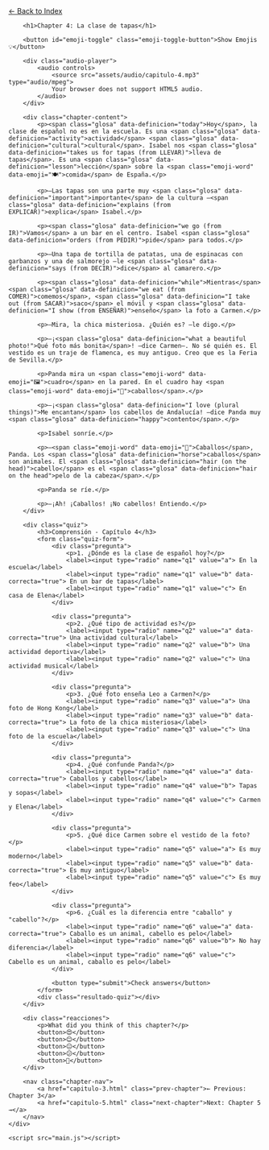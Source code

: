 <html lang="en">
<head>
    <meta charset="UTF-8">
    <meta name="viewport" content="width=device-width, initial-scale=1.0">
    <title>Chapter 4: La clase de tapas</title>
    <link rel="stylesheet" href="style.css">
</head>
<body>
    <div class="container">
        <a href="index.html" class="back-link">← Back to Index</a>
        
        <h1>Chapter 4: La clase de tapas</h1>
        
        <button id="emoji-toggle" class="emoji-toggle-button">Show Emojis 💡</button>
        
        <div class="audio-player">
            <audio controls>
                <source src="assets/audio/capitulo-4.mp3" type="audio/mpeg">
                Your browser does not support HTML5 audio.
            </audio>
        </div>
        
        <div class="chapter-content">
            <p><span class="glosa" data-definicion="today">Hoy</span>, la clase de español no es en la escuela. Es una <span class="glosa" data-definicion="activity">actividad</span> <span class="glosa" data-definicion="cultural">cultural</span>. Isabel nos <span class="glosa" data-definicion="takes us for tapas (from LLEVAR)">lleva de tapas</span>. Es una <span class="glosa" data-definicion="lesson">lección</span> sobre la <span class="emoji-word" data-emoji="🍽️">comida</span> de España.</p>

            <p>—Las tapas son una parte muy <span class="glosa" data-definicion="important">importante</span> de la cultura —<span class="glosa" data-definicion="explains (from EXPLICAR)">explica</span> Isabel.</p>

            <p><span class="glosa" data-definicion="we go (from IR)">Vamos</span> a un bar en el centro. Isabel <span class="glosa" data-definicion="orders (from PEDIR)">pide</span> para todos.</p>

            <p>—Una tapa de tortilla de patatas, una de espinacas con garbanzos y una de salmorejo —le <span class="glosa" data-definicion="says (from DECIR)">dice</span> al camarero.</p>

            <p><span class="glosa" data-definicion="while">Mientras</span> <span class="glosa" data-definicion="we eat (from COMER)">comemos</span>, <span class="glosa" data-definicion="I take out (from SACAR)">saco</span> el móvil y <span class="glosa" data-definicion="I show (from ENSEÑAR)">enseño</span> la foto a Carmen.</p>

            <p>—Mira, la chica misteriosa. ¿Quién es? —le digo.</p>

            <p>—¡<span class="glosa" data-definicion="what a beautiful photo!">Qué foto más bonita</span>! —dice Carmen—. No sé quién es. El vestido es un traje de flamenca, es muy antiguo. Creo que es la Feria de Sevilla.</p>

            <p>Panda mira un <span class="emoji-word" data-emoji="🖼️">cuadro</span> en la pared. En el cuadro hay <span class="emoji-word" data-emoji="🐎">caballos</span>.</p>

            <p>—¡<span class="glosa" data-definicion="I love (plural things)">Me encantan</span> los cabellos de Andalucía! —dice Panda muy <span class="glosa" data-definicion="happy">contento</span>.</p>

            <p>Isabel sonríe.</p>

            <p>—<span class="emoji-word" data-emoji="🐎">Caballos</span>, Panda. Los <span class="glosa" data-definicion="horse">caballos</span> son animales. El <span class="glosa" data-definicion="hair (on the head)">cabello</span> es el <span class="glosa" data-definicion="hair on the head">pelo de la cabeza</span>.</p>

            <p>Panda se ríe.</p>

            <p>—¡Ah! ¡Caballos! ¡No cabellos! Entiendo.</p>
        </div>

        <div class="quiz">
            <h3>Comprensión - Capítulo 4</h3>
            <form class="quiz-form">
                <div class="pregunta">
                    <p>1. ¿Dónde es la clase de español hoy?</p>
                    <label><input type="radio" name="q1" value="a"> En la escuela</label>
                    <label><input type="radio" name="q1" value="b" data-correcta="true"> En un bar de tapas</label>
                    <label><input type="radio" name="q1" value="c"> En casa de Elena</label>
                </div>

                <div class="pregunta">
                    <p>2. ¿Qué tipo de actividad es?</p>
                    <label><input type="radio" name="q2" value="a" data-correcta="true"> Una actividad cultural</label>
                    <label><input type="radio" name="q2" value="b"> Una actividad deportiva</label>
                    <label><input type="radio" name="q2" value="c"> Una actividad musical</label>
                </div>

                <div class="pregunta">
                    <p>3. ¿Qué foto enseña Leo a Carmen?</p>
                    <label><input type="radio" name="q3" value="a"> Una foto de Hong Kong</label>
                    <label><input type="radio" name="q3" value="b" data-correcta="true"> La foto de la chica misteriosa</label>
                    <label><input type="radio" name="q3" value="c"> Una foto de la escuela</label>
                </div>

                <div class="pregunta">
                    <p>4. ¿Qué confunde Panda?</p>
                    <label><input type="radio" name="q4" value="a" data-correcta="true"> Caballos y cabellos</label>
                    <label><input type="radio" name="q4" value="b"> Tapas y sopas</label>
                    <label><input type="radio" name="q4" value="c"> Carmen y Elena</label>
                </div>

                <div class="pregunta">
                    <p>5. ¿Qué dice Carmen sobre el vestido de la foto?</p>
                    <label><input type="radio" name="q5" value="a"> Es muy moderno</label>
                    <label><input type="radio" name="q5" value="b" data-correcta="true"> Es muy antiguo</label>
                    <label><input type="radio" name="q5" value="c"> Es muy feo</label>
                </div>

                <div class="pregunta">
                    <p>6. ¿Cuál es la diferencia entre "caballo" y "cabello"?</p>
                    <label><input type="radio" name="q6" value="a" data-correcta="true"> Caballo es un animal, cabello es pelo</label>
                    <label><input type="radio" name="q6" value="b"> No hay diferencia</label>
                    <label><input type="radio" name="q6" value="c"> Cabello es un animal, caballo es pelo</label>
                </div>

                <button type="submit">Check answers</button>
            </form>
            <div class="resultado-quiz"></div>
        </div>

        <div class="reacciones">
            <p>What did you think of this chapter?</p>
            <button>😍</button>
            <button>😊</button>
            <button>😐</button>
            <button>😕</button>
            <button>🤔</button>
        </div>

        <nav class="chapter-nav">
            <a href="capitulo-3.html" class="prev-chapter">← Previous: Chapter 3</a>
            <a href="capitulo-5.html" class="next-chapter">Next: Chapter 5 →</a>
        </nav>
    </div>

    <script src="main.js"></script>
</body>
</html>
